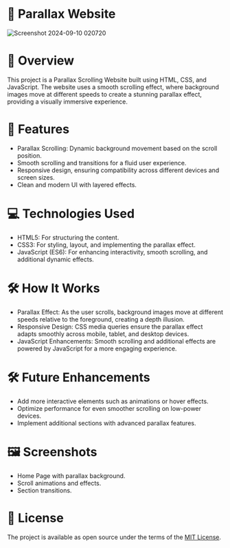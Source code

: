 # 🌟 Parallax Website

![Screenshot 2024-09-10 020720](https://github.com/user-attachments/assets/6d434bd0-b9ff-45c4-b8b4-39f9998e7aa1)

# 📖 Overview
This project is a Parallax Scrolling Website built using HTML, CSS, and JavaScript. The website uses a smooth scrolling effect, where background images move at different speeds to create a stunning parallax effect, providing a visually immersive experience.

# 🚀 Features
- Parallax Scrolling: Dynamic background movement based on the scroll position.
- Smooth scrolling and transitions for a fluid user experience.
- Responsive design, ensuring compatibility across different devices and screen sizes.
- Clean and modern UI with layered effects.

# 💻 Technologies Used
- HTML5: For structuring the content.
- CSS3: For styling, layout, and implementing the parallax effect.
- JavaScript (ES6): For enhancing interactivity, smooth scrolling, and additional dynamic effects.

# 🛠 How It Works
- Parallax Effect: As the user scrolls, background images move at different speeds relative to the foreground, creating a depth illusion.
- Responsive Design: CSS media queries ensure the parallax effect adapts smoothly across mobile, tablet, and desktop devices.
- JavaScript Enhancements: Smooth scrolling and additional effects are powered by JavaScript for a more engaging experience.

# 🛠 Future Enhancements
- Add more interactive elements such as animations or hover effects.
- Optimize performance for even smoother scrolling on low-power devices.
- Implement additional sections with advanced parallax features.

# 🖼 Screenshots
- Home Page with parallax background.
- Scroll animations and effects.
- Section transitions.

# 📄 License
The project is available as open source under the terms of the [MIT License]().

